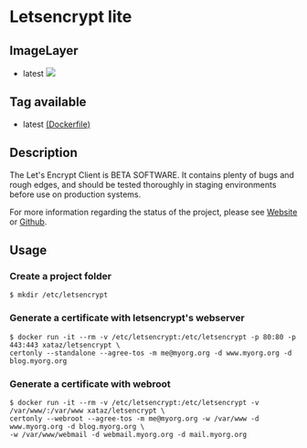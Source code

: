 # Letsencrypt lite

## ImageLayer
* latest [![](https://badge.imagelayers.io/xataz/letsencrypt:latest.svg)](https://imagelayers.io/?images=xataz/letsencrypt:latest 'Get your own badge on imagelayers.io')

## Tag available
* latest [(Dockerfile)](https://github.com/xataz/dockerfiles/tree/master/letsencrypt/Dockerfile)

## Description
The Let's Encrypt Client is BETA SOFTWARE. It contains plenty of bugs and rough edges, and should be tested thoroughly in staging environments before use on production systems.

For more information regarding the status of the project, please see [Website](https://letsencrypt.org) or [Github](https://github.com/letsencrypt/letsencrypt).

## Usage
### Create a project folder
```shell
$ mkdir /etc/letsencrypt
```

### Generate a certificate with letsencrypt's webserver
```shell
$ docker run -it --rm -v /etc/letsencrypt:/etc/letsencrypt -p 80:80 -p 443:443 xataz/letsencrypt \
certonly --standalone --agree-tos -m me@myorg.org -d www.myorg.org -d blog.myorg.org
```

### Generate a certificate with webroot
```shell
$ docker run -it --rm -v /etc/letsencrypt:/etc/letsencrypt -v /var/www/:/var/www xataz/letsencrypt \
certonly --webroot --agree-tos -m me@myorg.org -w /var/www -d www.myorg.org -d blog.myorg.org \
-w /var/www/webmail -d webmail.myorg.org -d mail.myorg.org
```
